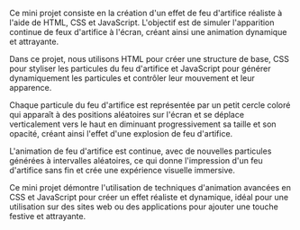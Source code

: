 Ce mini projet consiste en la création d'un effet de feu d'artifice réaliste à l'aide de HTML, CSS et JavaScript. L'objectif est de simuler l'apparition continue de feux d'artifice à l'écran, créant ainsi une animation dynamique et attrayante.

Dans ce projet, nous utilisons HTML pour créer une structure de base, CSS pour styliser les particules du feu d'artifice et JavaScript pour générer dynamiquement les particules et contrôler leur mouvement et leur apparence.

Chaque particule du feu d'artifice est représentée par un petit cercle coloré qui apparaît à des positions aléatoires sur l'écran et se déplace verticalement vers le haut en diminuant progressivement sa taille et son opacité, créant ainsi l'effet d'une explosion de feu d'artifice.

L'animation de feu d'artifice est continue, avec de nouvelles particules générées à intervalles aléatoires, ce qui donne l'impression d'un feu d'artifice sans fin et crée une expérience visuelle immersive.

Ce mini projet démontre l'utilisation de techniques d'animation avancées en CSS et JavaScript pour créer un effet réaliste et dynamique, idéal pour une utilisation sur des sites web ou des applications pour ajouter une touche festive et attrayante.
